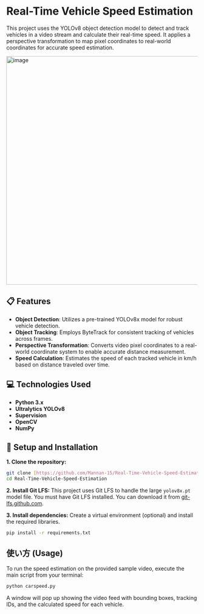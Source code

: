 # Real-Time Vehicle Speed Estimation

This project uses the YOLOv8 object detection model to detect and track vehicles in a video stream and calculate their real-time speed. It applies a perspective transformation to map pixel coordinates to real-world coordinates for accurate speed estimation.

<img width="600" height="600" alt="image" src="https://github.com/user-attachments/assets/a6a23d5a-11f8-44d0-982f-44fd02cd920d" />


## 📋 Features
- **Object Detection**: Utilizes a pre-trained YOLOv8x model for robust vehicle detection.
- **Object Tracking**: Employs ByteTrack for consistent tracking of vehicles across frames.
- **Perspective Transformation**: Converts video pixel coordinates to a real-world coordinate system to enable accurate distance measurement.
- **Speed Calculation**: Estimates the speed of each tracked vehicle in km/h based on distance traveled over time.

## 💻 Technologies Used
- **Python 3.x**
- **Ultralytics YOLOv8**
- **Supervision**
- **OpenCV**
- **NumPy**

## 🚀 Setup and Installation

**1. Clone the repository:**
```bash
git clone [https://github.com/Mannan-15/Real-Time-Vehicle-Speed-Estimation.git](https://github.com/Mannan-15/Real-Time-Vehicle-Speed-Estimation.git)
cd Real-Time-Vehicle-Speed-Estimation
```

**2. Install Git LFS:**
This project uses Git LFS to handle the large `yolov8x.pt` model file. You must have Git LFS installed. You can download it from [git-lfs.github.com](https://git-lfs.github.com).

**3. Install dependencies:**
Create a virtual environment (optional) and install the required libraries.
```bash
pip install -r requirements.txt
```

## 使い方 (Usage)
To run the speed estimation on the provided sample video, execute the main script from your terminal:
```bash
python carspeed.py
```
A window will pop up showing the video feed with bounding boxes, tracking IDs, and the calculated speed for each vehicle.
